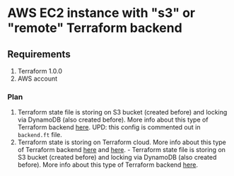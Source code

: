 # AWS EC2 instance with "s3" or "remote" Terraform backend
## Requirements 
1. Terraform 1.0.0
2. AWS account

### Plan
 1. Terraform state file is storing on S3 bucket (created before) and locking via DynamoDB (also created before). More info about this type of Terraform backend [here](https://www.terraform.io/docs/language/settings/backends/s3.html).
 UPD: this config is commented out in `backend.ft` file.
 2. Terraform state is storing on Terraform cloud. More info about this type of Terraform backend [here](https://www.terraform.io/docs/language/settings/backends/remote.html) and [here](https://learn.hashicorp.com/tutorials/terraform/cloud-migrate). - Terraform state file is storing on S3 bucket (created before) and locking via DynamoDB (also created before). More info about this type of Terraform backend [here](https://www.terraform.io/docs/language/settings/backends/s3.html).
